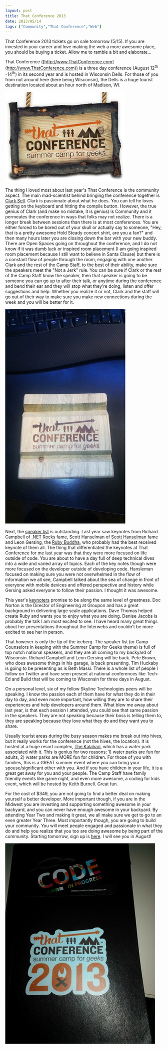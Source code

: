 ```yaml
---
layout: post
title: That Conference 2013
date: 2013/05/14
tags: ["Community","That Conference","Web"]
---
```


That Conference 2013 tickets go on sale tomorrow (5/15). If you are invested in your career and love making the web a more awesome place, you should be buying a ticket. Allow me to ramble a bit and elaborate...

That Conference ([http://www.ThatConference.com](http://www.ThatConference.com)) is a three day conference (August 12<sup>th</sup> -14<sup>th</sup>) in its second year and is hosted in Wisconsin Dells. For those of you from not around here (here being Wisconsin), the Dells is a huge tourist destination located about an hour north of Madison, WI.

![](051413_1125_ThatConfere1.png)

The thing I loved most about last year's That Conference is the community aspect. The main mad-scientist behind bringing the conference together is [Clark Sell](http://csell.net/). Clark is passionate about what he does. You can tell he loves getting on the keyboard and hitting the compile button. However, the true genius of Clark (and make no mistake, it is genius) is Community and it permeates the conference in ways that folks may not realize. There is a longer break between sessions than there is at most conferences. You are either forced to be bored out of your skull or actually say to someone, "Hey, that is a pretty awesome Hold Steady concert shirt, are you a fan?" and then many hours later you are closing down the bar with your new buddy. There are Open Spaces going on throughout the conference, and I do not know if it was dumb luck or inspired room placement (I am going inspired room placement because I still want to believe in Santa Clause) but there is a constant flow of people through the room, engaging with one another. Clark and the rest of the Camp Staff, to the best of their ability, make sure the speakers meet the "Not a Jerk" rule. You can be sure if Clark or the rest of the Camp Staff know the speaker, then that speaker is going to be someone you can go up to after their talk, or anytime during the conference and bend their ear and they will stop what they're doing, listen and offer suggestions and help. Whether you realize it or not, Clark and the staff will go out of their way to make sure you make new connections during the week and you will be better for it.

![](051413_1125_ThatConfere2.jpg)

Next, the [speaker list](http://www.thatconference.com/Speakers) is outstanding. Last year saw keynotes from Richard Campbell of[ .NET Rocks](http://www.dotnetrocks.com) fame, Scott Hanselman of [Scott Hanselman](http://www.hanselman.com/) fame and Leon Gersing, the [Ruby Buddha](http://about.me/leongersing), who probably had the best received keynote of them all. The thing that differentiated the keynotes at That Conference for me last year was that they were more focused on life outside of code. You are about to have a day full of deep technical dives into a wide and varied array of topics. Each of the key notes though were more focused on the developer outside of developing code. Hansleman focused on making sure you were not overwhelmed in the flow of information we all see, Campbell talked about the sea of change in front of everyone with mobile devices and offered perspective and history while Gersing asked everyone to follow their passion. I thought it was awesome.

This year's [keynoters](http://viewer.expresspigeon.com/view_online?v=nw4iq517o5pj4xjjowmwkyyaios35756dxb559mt37smo61mqbtegc18tj46zz3mca17i1jc3gx74xpzgogo697zqcgsgynyatizmpa) promise to be along the same level of greatness. Doc Norton is the Director of Engineering at Groupon and has a great background in delivering large scale applications. Dave Thomas helped create Ruby and wants you to enjoy what you are doing. Denise Jacobs is probably the talk I am most excited to see. I have heard many great things about her presentations throughout the Interwebs and couldn't be more excited to see her in person.

That however is only the tip of the iceberg. The speaker list (or Camp Counselors in keeping with the Summer Camp for Geeks theme) is full of top notch national speakers, and they are all coming to my backyard of Wisconsin. Richard Campbell and Leon Gersing will be back. Pete Brown, who does awesome things in his garage, is back presenting. Tim Huckaby is going to be presenting as is Beth Massi. There is a whole list of people I follow on Twitter and have seen present at national conferences like Tech-Ed and Build that will be coming to Wisconsin for three days in August.

On a personal level, six of my fellow Skyline Technologies peers will be speaking. I know the passion each of them have for what they do in their day to day, and even more important, how willing they are to share their experiences and help developers around them. What blew me away about last year, is that each session I attended, you could see that same passion in the speakers. They are not speaking because their boss is telling them to, they are speaking because they love what they do and they want you to share.

Usually tourist areas during the busy season makes me break out into hives, but it really works for the conference (not the hives, the location). It is hosted at a huge resort complex, [The Kalahari](http://www.kalahariresorts.com/wi/), which has a water park associated with it. This is genius for two reasons; 1) water parks are fun for adults, 2) water parks are MORE fun for children. For those of you with families, this is a GREAT summer event where you can bring your spouse/significant other with you. And if you have children in your life, it is a great get away for you and your people. The Camp Staff have family friendly events like game night, and even more awesome, a coding for kids event, which will be hosted by Keith Burnell. Great fun.

For the cost of $349, you are not going to find a better deal on making yourself a better developer. More important though, if you are in the Midwest you are investing and supporting something awesome in your backyard, and you can never have enough awesome in your backyard. By attending Year Two and making it great, we all make sure we get to go to an even greater Year Three. Most importantly though, you are going to build your community. You will meet people engaged and passionate in what they do and help you realize that you too are doing awesome by being part of the community. Starting tomorrow, sign up is [here](http://thatconference2013.eventbrite.com/). I will see you in August!

![](051413_1125_ThatConfere3.jpg)